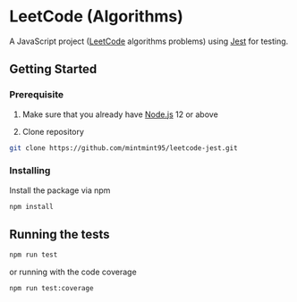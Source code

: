 # LeetCode (Algorithms)

A JavaScript project ([LeetCode](https://leetcode.com/problemset/algorithms/) algorithms problems) using [Jest](https://jestjs.io/) for testing.


## Getting Started

### Prerequisite
1. Make sure that you already have [Node.js](https://nodejs.org/en/) 12 or above

2. Clone repository

```bash
git clone https://github.com/mintmint95/leetcode-jest.git
```

### Installing
Install the package via npm

```bash
npm install
```

## Running the tests

```bash
npm run test
```

or running with the code coverage

```bash
npm run test:coverage
```
